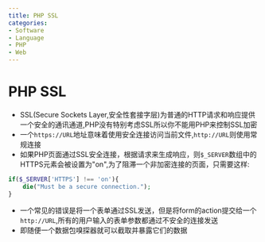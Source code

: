 ```yaml
---
title: PHP SSL
categories:
- Software
- Language
- PHP
- Web
---
```

# PHP SSL

- SSL(Secure Sockets Layer,安全性套接字层)为普通的HTTP请求和响应提供一个安全的通讯通道,PHP没有特别考虑SSL所以你不能用PHP来控制SSL加密
- 一个`https://URL`地址意味着使用安全连接访问当前文件,`http://URL`则使用常规连接
- 如果PHP页面通过SSL安全连接，根据请求来生成响应，则`$_SERVER`数组中的HTTPS元素会被设置为"on",为了阻滞一个非加密连接的页面，只需要这样:

```php
if($_SERVER['HTTPS'] !== 'on'){
    die("Must be a secure connection.");
}
```

- 一个常见的错误是将一个表单通过SSL发送，但是将form的action提交给一个`http://URL`,所有的用户输入的表单参数都通过不安全的连接发送
- 即随便一个数据包嗅探器就可以截取并暴露它们的数据